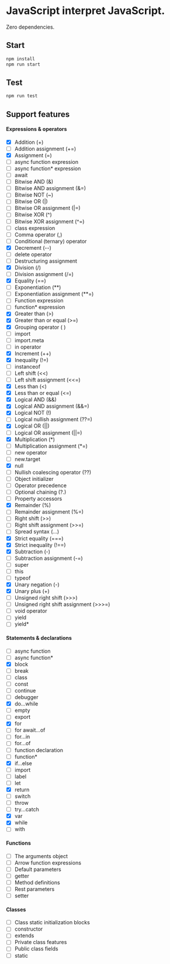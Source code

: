 # JavaScript interpret JavaScript.

Zero dependencies.

## Start

```bash
npm install
npm run start
```

## Test

```bash
npm run test
```

## Support features

#### Expressions & operators

* [x] Addition (+)
* [ ] Addition assignment (+=)
* [x] Assignment (=)
* [ ] async function expression
* [ ] async function* expression
* [ ] await
* [ ] Bitwise AND (&)
* [ ] Bitwise AND assignment (&=)
* [ ] Bitwise NOT (~)
* [ ] Bitwise OR (|)
* [ ] Bitwise OR assignment (|=)
* [ ] Bitwise XOR (^)
* [ ] Bitwise XOR assignment (^=)
* [ ] class expression
* [ ] Comma operator (,)
* [ ] Conditional (ternary) operator
* [x] Decrement (--)
* [ ] delete operator
* [ ] Destructuring assignment
* [x] Division (/)
* [ ] Division assignment (/=)
* [x] Equality (==)
* [ ] Exponentiation (**)
* [ ] Exponentiation assignment (**=)
* [ ] Function expression
* [ ] function* expression
* [x] Greater than (>)
* [x] Greater than or equal (>=)
* [x] Grouping operator ( )
* [ ] import
* [ ] import.meta
* [ ] in operator
* [x] Increment (++)
* [x] Inequality (!=)
* [ ] instanceof
* [ ] Left shift (<<)
* [ ] Left shift assignment (<<=)
* [x] Less than (<)
* [x] Less than or equal (<=)
* [x] Logical AND (&&)
* [x] Logical AND assignment (&&=)
* [x] Logical NOT (!)
* [ ] Logical nullish assignment (??=)
* [x] Logical OR (||)
* [ ] Logical OR assignment (||=)
* [x] Multiplication (*)
* [ ] Multiplication assignment (*=)
* [ ] new operator
* [ ] new.target
* [x] null
* [ ] Nullish coalescing operator (??)
* [ ] Object initializer
* [ ] Operator precedence
* [ ] Optional chaining (?.)
* [ ] Property accessors
* [x] Remainder (%)
* [ ] Remainder assignment (%=)
* [ ] Right shift (>>)
* [ ] Right shift assignment (>>=)
* [ ] Spread syntax (...)
* [x] Strict equality (===)
* [x] Strict inequality (!==)
* [x] Subtraction (-)
* [ ] Subtraction assignment (-=)
* [ ] super
* [ ] this
* [ ] typeof
* [x] Unary negation (-)
* [x] Unary plus (+)
* [ ] Unsigned right shift (>>>)
* [ ] Unsigned right shift assignment (>>>=)
* [ ] void operator
* [ ] yield
* [ ] yield*

#### Statements & declarations

* [ ] async function
* [ ] async function*
* [x] block
* [ ] break
* [ ] class
* [ ] const
* [ ] continue
* [ ] debugger
* [x] do...while
* [ ] empty
* [ ] export
* [x] for
* [ ] for await...of
* [ ] for...in
* [ ] for...of
* [ ] function declaration
* [ ] function*
* [x] if...else
* [ ] import
* [ ] label
* [ ] let
* [x] return
* [ ] switch
* [ ] throw
* [ ] try...catch
* [x] var
* [x] while
* [ ] with

#### Functions

* [ ] The arguments object
* [ ] Arrow function expressions
* [ ] Default parameters
* [ ] getter
* [ ] Method definitions
* [ ] Rest parameters
* [ ] setter

#### Classes

* [ ] Class static initialization blocks
* [ ] constructor
* [ ] extends
* [ ] Private class features
* [ ] Public class fields
* [ ] static